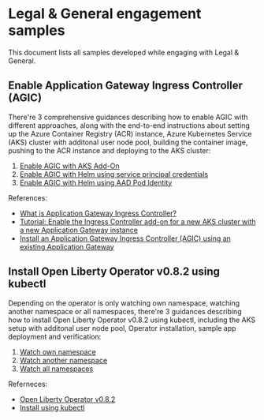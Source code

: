 # Legal & General engagement samples

This document lists all samples developed while engaging with Legal & General.

## Enable Application Gateway Ingress Controller (AGIC)

There're 3 comprehensive guidances describing how to enable AGIC with different approaches, along with the end-to-end instructions about setting up the Azure Container Registry (ACR) instance, Azure Kubernetes Service (AKS) cluster with additonal user node pool, building the container image, pushing to the ACR instance and deploying to the AKS cluster:

1. [Enable AGIC with AKS Add-On](./agic-addon.md)
2. [Enable AGIC with Helm using service principal credentials](./agic-helm-sp.md)
3. [Enable AGIC with Helm using AAD Pod Identity](./agic-helm-identity.md)

References:

* [What is Application Gateway Ingress Controller?](https://docs.microsoft.com/azure/application-gateway/ingress-controller-overview)
* [Tutorial: Enable the Ingress Controller add-on for a new AKS cluster with a new Application Gateway instance](https://docs.microsoft.com/azure/application-gateway/tutorial-ingress-controller-add-on-new)
* [Install an Application Gateway Ingress Controller (AGIC) using an existing Application Gateway](https://docs.microsoft.com/azure/application-gateway/ingress-controller-install-existing)

## Install Open Liberty Operator v0.8.2 using kubectl

Depending on the operator is only watching own namespace, watching another namespace or all namespaces, there're 3 guidances describing how to install Open Liberty Operator v0.8.2 using kubectl, including the AKS setup with additonal user node pool, Operator installation, sample app deployment and verification:

1. [Watch own namespace](./watch-own-namespace.md)
1. [Watch another namespace](./watch-another-namespace.md)
1. [Watch all namespaces](./watch-all-namespaces.md)

Referneces:

* [Open Liberty Operator v0.8.2](https://github.com/OpenLiberty/open-liberty-operator/tree/main/deploy/releases/0.8.2)
* [Install using kubectl](https://github.com/OpenLiberty/open-liberty-operator/tree/main/deploy/releases/0.8.2/kubectl)